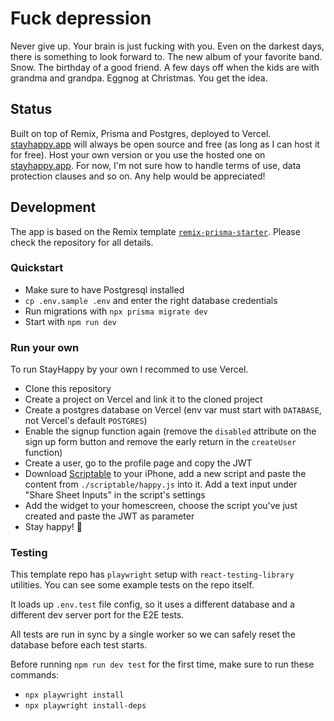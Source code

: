 # Fuck depression

Never give up. Your brain is just fucking with you. Even on the darkest days, there is something to look forward to. The new album of your favorite band. Snow. The birthday of a good friend. A few days off when the kids are with grandma and grandpa. Eggnog at Christmas. You get the idea.

## Status

Built on top of Remix, Prisma and Postgres, deployed to Vercel. [stayhappy.app](https://stayhappy.app) will always be open source and free (as long as I can host it for free). Host your own version or you use the hosted one on [stayhappy.app](https://stayhappy.app). For now, I'm not sure how to handle terms of use, data protection clauses and so on. Any help would be appreciated!

## Development

The app is based on the Remix template [`remix-prisma-starter`](https://github.com/jfranciscosousa/remix-prisma-starter). Please check the repository for all details.

### Quickstart

- Make sure to have Postgresql installed
- `cp .env.sample .env` and enter the right database credentials
- Run migrations with `npx prisma migrate dev`
- Start with `npm run dev`

### Run your own

To run StayHappy by your own I recommed to use Vercel.

- Clone this repository
- Create a project on Vercel and link it to the cloned project
- Create a postgres database on Vercel (env var must start with `DATABASE`, not Vercel's default `POSTGRES`)
- Enable the signup function again (remove the `disabled` attribute on the sign up form button and remove the early return in the `createUser` function)
- Create a user, go to the profile page and copy the JWT
- Download [Scriptable](https://scriptable.app/) to your iPhone, add a new script and paste the content from `./scriptable/happy.js` into it. Add a text input under "Share Sheet Inputs" in the script's settings
- Add the widget to your homescreen, choose the script you've just created and paste the JWT as parameter
- Stay happy! 🥳

### Testing

This template repo has `playwright` setup with `react-testing-library` utilities. You can see some example tests on the repo itself.

It loads up `.env.test` file config, so it uses a different database and a different dev server port for the E2E tests.

All tests are run in sync by a single worker so we can safely reset the database before each test starts.

Before running `npm run dev test` for the first time, make sure to run these commands:
- `npx playwright install`
- `npx playwright install-deps`
